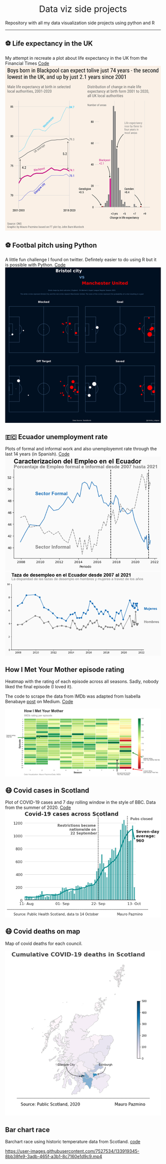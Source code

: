 <h1 style="font-weight:normal" align="center">
  &nbsp;Data viz side projects&nbsp;
</h1>

Repository with all my data visualization side projects using python and R
***

## ⚽️ Life expectancy in the UK
My attempt in recreate a plot about life expectancy in the UK from the Financial Times [Code](https://github.com/maurocolapso/Data_viz/tree/main/Life-expectancy/Life_expectancy_UK_FT.py)
![](Life-expectancy/Life_expectancy_FT_style.png)

## ⚽️ Footbal pitch using Python
A little fun challenge I found on twitter. Defintely easier to do using R but it is possible with Python. [Code](https://github.com/maurocolapso/Data_viz/tree/main/Footbal/Football.py)
![](Footbal/Football.png)

## 🇪🇨 Ecuador unemployment rate
Plots of formal and informal work and also unemployemnt rate through the last 14 years (in Spanish). [Code](https://github.com/maurocolapso/Data_viz/tree/main/Ecuador)
![](Ecuador/Formal_Informal.png)
![](Ecuador/Unemployment_rate.png)


## How I Met Your Mother episode rating
Heatmap with the rating of each episode across all seasons. Sadly, nobody liked the final episode (I loved it).

The code to scrape the data from IMDb was adapted from Isabella Benabaye [post](https://towardsdatascience.com/scraping-tv-show-epsiode-imdb-ratings-using-python-beautifulsoup-7a9e09c4fbe5) on Medium. [Code](https://github.com/maurocolapso/Data_viz/tree/main/HIMYM-rating)

![](HIMYM-rating/HIMYM_rating.png)

## 😷 Covid cases in Scotland
Plot of COVID-19 cases and 7 day rolling window in the style of BBC. Data from the summer of 2020. [Code](https://github.com/maurocolapso/Data_viz/tree/main/Covid-cases-Scotland-(BBC-style)/Covid-cases-scotland-bbc-style.py)
![](Covid-cases-Scotland-(BBC-style)/Covid_cases_scotlandBBC.png)

## 😷 Covid deaths on map
Map of covid deaths for each council. 

![](Covid-deaths-map-scotland/Scotland_maps.png)

## Bar chart race
Barchart race using historic temperature data from Scotland.
[code](https://github.com/maurocolapso/Data_viz/tree/main/bar-race-max-min-temp-Glasgow)

https://user-images.githubusercontent.com/7527534/133919345-8bb38fe9-3adb-465f-a3b1-8c7160e1d9c9.mp4


